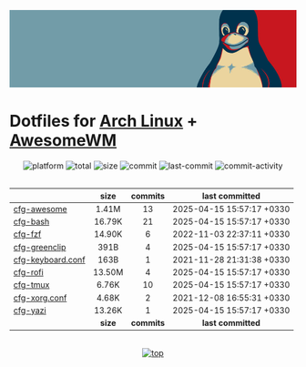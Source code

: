 ![thumbnail](https://github.com/davoudarsalani/configs/blob/master/thumbnail.jpg?raw=true)
# Dotfiles for [Arch Linux](https://www.archlinux.org/) + [AwesomeWM](https://awesomewm.org/)
<div align='center'>
<img alt='platform' src='https://img.shields.io/static/v1?label=Platform&message=GNU/Linux&labelColor=black&color=grey&style=flat&logo=gnu&logoColor=white'>
<img alt='total' src='https://img.shields.io/static/v1?label=Total&message=9&labelColor=black&color=grey&style=flat'>
<img alt='size' src='https://img.shields.io/static/v1?label=Size&message=37.67M&labelColor=black&color=grey&style=flat'>
<img alt='commit' src='https://img.shields.io/static/v1?label=Commits&message=29&labelColor=black&color=grey&style=flat'>
<img alt='last-commit' src='https://img.shields.io/github/last-commit/davoudarsalani/configs?&labelColor=black&color=grey&style=flat'>
<img alt='commit-activity' src='https://img.shields.io/github/commit-activity/m/davoudarsalani/configs?&labelColor=black&color=grey&style=flat'>
</div>
<br>

||__size__|__commits__|__last committed__|
|-|:-:|:-:|:-:|
|[cfg-awesome](https://github.com/davoudarsalani/configs/blob/master/cfg-awesome)|1.41M|13|2025-04-15 15:57:17 +0330|
|[cfg-bash](https://github.com/davoudarsalani/configs/blob/master/cfg-bash)|16.79K|21|2025-04-15 15:57:17 +0330|
|[cfg-fzf](https://github.com/davoudarsalani/configs/blob/master/cfg-fzf)|14.90K|6|2022-11-03 22:37:11 +0330|
|[cfg-greenclip](https://github.com/davoudarsalani/configs/blob/master/cfg-greenclip)|391B|4|2025-04-15 15:57:17 +0330|
|[cfg-keyboard.conf](https://github.com/davoudarsalani/configs/blob/master/cfg-keyboard.conf)|163B|1|2021-11-28 21:31:38 +0330|
|[cfg-rofi](https://github.com/davoudarsalani/configs/blob/master/cfg-rofi)|13.50M|4|2025-04-15 15:57:17 +0330|
|[cfg-tmux](https://github.com/davoudarsalani/configs/blob/master/cfg-tmux)|6.76K|10|2025-04-15 15:57:17 +0330|
|[cfg-xorg.conf](https://github.com/davoudarsalani/configs/blob/master/cfg-xorg.conf)|4.68K|2|2021-12-08 16:55:31 +0330|
|[cfg-yazi](https://github.com/davoudarsalani/configs/blob/master/cfg-yazi)|13.26K|1|2025-04-15 15:57:17 +0330|
||__size__|__commits__|__last committed__|
<br>

<div align='center'>
<a href='https://github.com/davoudarsalani/configs#readme'>
<img alt='top' src='https://img.shields.io/badge/TOP-grey'>
</a>
</div>
